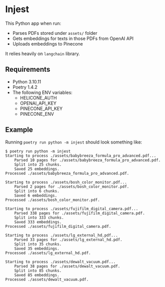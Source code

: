 # Injest

This Python app when run:
* Parses PDFs stored under `assets/` folder
* Gets embeddings for texts in those PDFs from OpenAI API
* Uploads embeddings to Pinecone

It relies heavily on `langchain` library.

## Requirements

* Python 3.10.11
* Poetry 1.4.2
* The following ENV variables:
  * HELICONE_AUTH
  * OPENAI_API_KEY
  * PINECONE_API_KEY
  * PINECONE_ENV

## Example

Running `poetry run python -m injest` should look something like:

```
$ poetry run python -m injest
Starting to process ./assets/babybreeza_formula_pro_advanced.pdf...
	Parsed 10 pages for ./assets/babybreeza_formula_pro_advanced.pdf.
	Split into 25 chunks.
	Saved 25 embeddings.
Processed ./assets/babybreeza_formula_pro_advanced.pdf.

Starting to process ./assets/bosh_color_monitor.pdf...
	Parsed 2 pages for ./assets/bosh_color_monitor.pdf.
	Split into 6 chunks.
	Saved 6 embeddings.
Processed ./assets/bosh_color_monitor.pdf.

Starting to process ./assets/fujifilm_digital_camera.pdf...
	Parsed 338 pages for ./assets/fujifilm_digital_camera.pdf.
	Split into 333 chunks.
	Saved 333 embeddings.
Processed ./assets/fujifilm_digital_camera.pdf.

Starting to process ./assets/lg_external_hd.pdf...
	Parsed 33 pages for ./assets/lg_external_hd.pdf.
	Split into 35 chunks.
	Saved 35 embeddings.
Processed ./assets/lg_external_hd.pdf.

Starting to process ./assets/dewalt_vacuum.pdf...
	Parsed 38 pages for ./assets/dewalt_vacuum.pdf.
	Split into 85 chunks.
	Saved 85 embeddings.
Processed ./assets/dewalt_vacuum.pdf.
```
